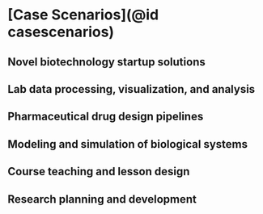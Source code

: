 # [Case Scenarios](@id casescenarios)

## Novel biotechnology startup solutions 



## Lab data processing, visualization, and analysis



## Pharmaceutical drug design pipelines 



## Modeling and simulation of biological systems



## Course teaching and lesson design



## Research planning and development


